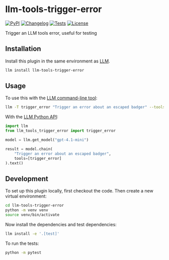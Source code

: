 # llm-tools-trigger-error

[![PyPI](https://img.shields.io/pypi/v/llm-tools-trigger-error.svg)](https://pypi.org/project/llm-tools-trigger-error/)
[![Changelog](https://img.shields.io/github/v/release/simonw/llm-tools-trigger-error?include_prereleases&label=changelog)](https://github.com/simonw/llm-tools-trigger-error/releases)
[![Tests](https://github.com/simonw/llm-tools-trigger-error/actions/workflows/test.yml/badge.svg)](https://github.com/simonw/llm-tools-trigger-error/actions/workflows/test.yml)
[![License](https://img.shields.io/badge/license-Apache%202.0-blue.svg)](https://github.com/simonw/llm-tools-trigger-error/blob/main/LICENSE)

Trigger an LLM tools error, useful for testing

## Installation

Install this plugin in the same environment as [LLM](https://llm.datasette.io/).
```bash
llm install llm-tools-trigger-error
```
## Usage

To use this with the [LLM command-line tool](https://llm.datasette.io/en/stable/usage.html):

```bash
llm -T trigger_error "Trigger an error about an escaped badger" --tools-debug
```

With the [LLM Python API](https://llm.datasette.io/en/stable/python-api.html):

```python
import llm
from llm_tools_trigger_error import trigger_error

model = llm.get_model("gpt-4.1-mini")

result = model.chain(
    "Trigger an error about an escaped badger",
    tools=[trigger_error]
).text()
```

## Development

To set up this plugin locally, first checkout the code. Then create a new virtual environment:
```bash
cd llm-tools-trigger-error
python -m venv venv
source venv/bin/activate
```
Now install the dependencies and test dependencies:
```bash
llm install -e '.[test]'
```
To run the tests:
```bash
python -m pytest
```
